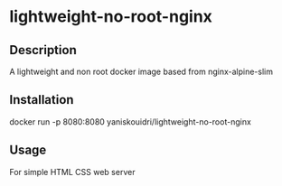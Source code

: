 # lightweight-no-root-nginx

## Description

A lightweight and non root docker image based from nginx-alpine-slim

## Installation

docker run -p 8080:8080 yaniskouidri/lightweight-no-root-nginx

## Usage

For simple HTML CSS web server
